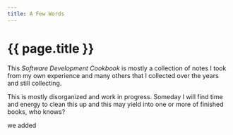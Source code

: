 ```yaml
---
title: A Few Words
---
```


# {{ page.title }}

This *Software Development Cookbook* is mostly a collection of notes I took from
my own experience
and many others that I collected over the years and still collecting.

This is mostly disorganized and work in progress. Someday I will find time and energy to
clean this up and this may yield into one or more
of finished books, who knows?

we added